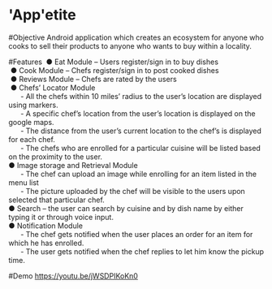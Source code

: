 # 'App'etite

#Objective
Android application which creates an ecosystem for anyone who cooks to sell their products to anyone who wants to buy within a locality.

#Features
­ ● Eat Module – Users register/sign in to buy dishes<br/>
­ ● Cook Module – Chefs register/sign in to post cooked dishes<br/>
­ ● Reviews Module – Chefs are rated by the users<br/>
­ ● Chefs’ Locator Module<br/>
&nbsp;&nbsp;&nbsp;&nbsp;&nbsp;	- All the chefs within 10 miles’ radius to the user’s location are displayed  	using markers.<br/>
&nbsp;&nbsp;&nbsp;&nbsp;&nbsp;		- A specific chef’s location from the user’s location is displayed on the google maps.<br/>
&nbsp;&nbsp;&nbsp;&nbsp;&nbsp;		- The distance from the user’s current location to the chef’s is displayed for each chef.<br/>
&nbsp;&nbsp;&nbsp;&nbsp;&nbsp;		- The chefs who are enrolled for a particular cuisine will be listed based on the proximity to the user.<br/>
­● Image storage and Retrieval Module<br/>
&nbsp;&nbsp;&nbsp;&nbsp;&nbsp;		- The chef can upload an image while enrolling for an item listed in the menu list<br/>
 &nbsp;&nbsp;&nbsp;&nbsp;&nbsp;		- The picture uploaded by the chef will be visible to the users upon selected that particular chef.<br/>
­● Search – the user can search by cuisine and by dish name by either typing it or through voice input.<br/>
­● Notification Module<br/>
&nbsp;&nbsp;&nbsp;&nbsp;&nbsp;		- The chef gets notified when the user places an order for an item for which he has enrolled.<br/>
&nbsp;&nbsp;&nbsp;&nbsp;&nbsp;		- The user gets notified when the chef replies to let him know the pickup time.<br/>

#Demo
https://youtu.be/jWSDPIKoKn0		
